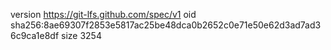 version https://git-lfs.github.com/spec/v1
oid sha256:8ae69307f2853e5817ac25be48dca0b2652c0e71e50e62d3ad7ad36c9ca1e8df
size 3254

